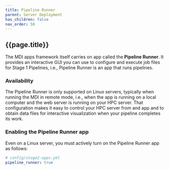 ```yaml
---
title: Pipeline Runner
parent: Server Deployment
has_children: false
nav_order: 50
---
```


## {{page.title}}

The MDI apps framework itself carries on app called the 
**Pipeline Runner**. It provides an interactive GUI
you can use to configure and execute job files for
Stage 1 Pipelines, i.e., Pipeline Runner is an 
app that runs pipelines.

### Availability

The Pipeline Runner is only supported on Linux servers,
typically when running the MDI in remote mode, i.e.,
when the app is running on a local computer and the 
web server is running on your HPC server. That configuration
makes it easy to control your HPC server from and app
and to obtain data files for interactive visualization
when your pipeline completes its work.

### Enabling the Pipeline Runner app

Even on a Linux server, you must actively turn on
the Pipeline Runner app as follows:

```yml
# config/stage2-apps.yml
pipeline_runner: true
```


